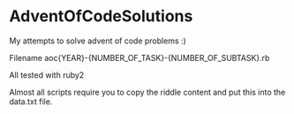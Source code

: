 # AdventOfCodeSolutions
My attempts to solve advent of code problems :)

Filename  aoc{YEAR}-{NUMBER_OF_TASK}-{NUMBER_OF_SUBTASK}.rb

All tested with ruby2

Almost all scripts require you to copy the riddle content and put this into the data.txt file.

